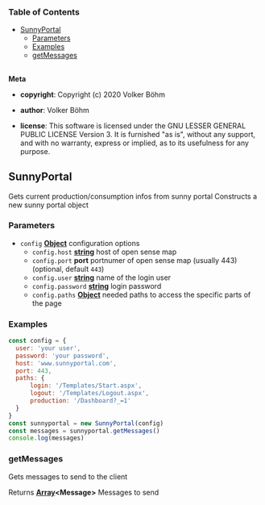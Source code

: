 <!-- Generated by documentation.js. Update this documentation by updating the source code. -->

### Table of Contents

-   [SunnyPortal][1]
    -   [Parameters][2]
    -   [Examples][3]
    -   [getMessages][4]

## 

**Meta**

-   **copyright**: Copyright (c) 2020 Volker Böhm

-   **author**: Volker Böhm
-   **license**: This software is licensed under the GNU LESSER GENERAL PUBLIC LICENSE Version 3. It is furnished
    "as is", without any support, and with no warranty, express or implied, as to its usefulness for
    any purpose.

## SunnyPortal

Gets current production/consumption infos from sunny portal
Constructs a new sunny portal object

### Parameters

-   `config` **[Object][5]** configuration options
    -   `config.host` **[string][6]** host of open sense map
    -   `config.port` **port** portnumer of open sense map (usually 443) (optional, default `443`)
    -   `config.user` **[string][6]** name of the login user
    -   `config.password` **[string][6]** login password
    -   `config.paths` **[Object][5]** needed paths to access the specific parts of the page

### Examples

```javascript
const config = {
  user: 'your user',
  password: 'your password',
  host: 'www.sunnyportal.com',
  port: 443,
  paths: {
      login: '/Templates/Start.aspx',
      logout: '/Templates/Logout.aspx',
      production: '/Dashboard?_=1'
  }
}
const sunnyportal = new SunnyPortal(config)
const messages = sunnyportal.getMessages()
console.log(messages)
```

### getMessages

Gets messages to send to the client

Returns **[Array][7]&lt;Message>** Messages to send

[1]: #sunnyportal

[2]: #parameters

[3]: #examples

[4]: #getmessages

[5]: https://developer.mozilla.org/docs/Web/JavaScript/Reference/Global_Objects/Object

[6]: https://developer.mozilla.org/docs/Web/JavaScript/Reference/Global_Objects/String

[7]: https://developer.mozilla.org/docs/Web/JavaScript/Reference/Global_Objects/Array
